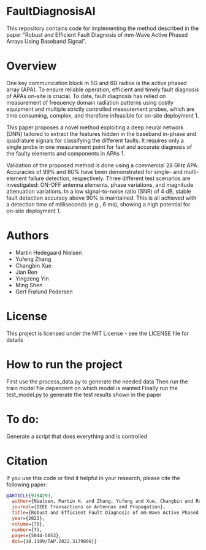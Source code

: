 # FaultDiagnosisAI
This repository contains code for implementing the method described in the paper “Robust and Efficient Fault Diagnosis of mm-Wave Active Phased Arrays Using Baseband Signal”.

# Overview
One key communication block in 5G and 6G radios is the active phased array (APA). To ensure reliable operation, efficient and timely fault diagnosis of APAs on-site is crucial. To date, fault diagnosis has relied on measurement of frequency domain radiation patterns using costly equipment and multiple strictly controlled measurement probes, which are time consuming, complex, and therefore infeasible for on-site deployment 1.

This paper proposes a novel method exploiting a deep neural network (DNN) tailored to extract the features hidden in the baseband in-phase and quadrature signals for classifying the different faults. It requires only a single probe in one measurement point for fast and accurate diagnosis of the faulty elements and components in APAs 1.

Validation of the proposed method is done using a commercial 28 GHz APA. Accuracies of 99% and 80% have been demonstrated for single- and multi-element failure detection, respectively. Three different test scenarios are investigated: ON-OFF antenna elements, phase variations, and magnitude attenuation variations. In a low signal-to-noise ratio (SNR) of 4 dB, stable fault detection accuracy above 90% is maintained. This is all achieved with a detection time of milliseconds (e.g., 6 ms), showing a high potential for on-site deployment 1.

# Authors
- Martin Hedegaard Nielsen
- Yufeng Zhang
- Changbin Xue
- Jian Ren
- Yingzeng Yin
- Ming Shen
- Gert Frølund Pedersen

# License
This project is licensed under the MIT License - see the LICENSE file for details

# How to run the project
First use the process_data.py to generate the needed data
Then run the train model file dependent on which model is wanted
Finally run the test_model.py to generate the test results shown in the paper 

# To do: 
Generate a script that does everything and is controlled 

# Citation

If you use this code or find it helpful in your research, please cite the following paper:
```bibtex
@ARTICLE{9794293,
  author={Nielsen, Martin H. and Zhang, Yufeng and Xue, Changbin and Ren, Jian and Yin, Yingzeng and Shen, Ming and Pedersen, Gert Frølund},
  journal={IEEE Transactions on Antennas and Propagation}, 
  title={Robust and Efficient Fault Diagnosis of mm-Wave Active Phased Arrays Using Baseband Signal}, 
  year={2022},
  volume={70},
  number={7},
  pages={5044-5053},
  doi={10.1109/TAP.2022.3179898}}
```
